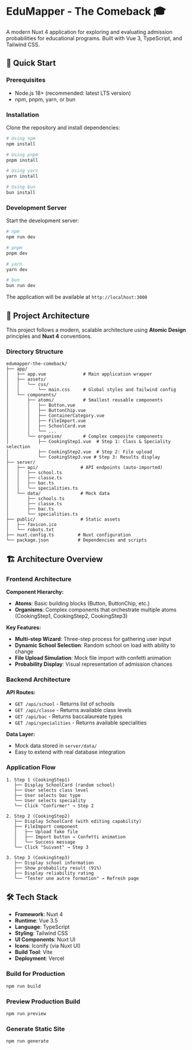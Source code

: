 # EduMapper - The Comeback 🎓

A modern Nuxt 4 application for exploring and evaluating admission probabilities for educational programs. Built with Vue 3, TypeScript, and Tailwind CSS.

## 🚀 Quick Start

### Prerequisites

- Node.js 18+ (recommended: latest LTS version)
- npm, pnpm, yarn, or bun

### Installation

Clone the repository and install dependencies:

```bash
# Using npm
npm install

# Using pnpm
pnpm install

# Using yarn
yarn install

# Using bun
bun install
```

### Development Server

Start the development server:

```bash
# npm
npm run dev

# pnpm
pnpm dev

# yarn
yarn dev

# bun
bun run dev
```

The application will be available at `http://localhost:3000`

## 📁 Project Architecture

This project follows a modern, scalable architecture using **Atomic Design** principles and **Nuxt 4** conventions.

### Directory Structure

```
edumapper-the-comeback/
├── app/
│   ├── app.vue              # Main application wrapper
│   ├── assets/
│   │   └── css/
│   │       └── main.css     # Global styles and Tailwind config
│   └── components/
│       ├── atoms/           # Smallest reusable components
│       │   ├── Button.vue
│       │   ├── ButtonChip.vue
│       │   ├── ContainerCategory.vue
│       │   ├── FileImport.vue
│       │   ├── SchoolCard.vue
│       │   └── ...
│       └── organism/        # Complex composite components
│           ├── CookingStep1.vue  # Step 1: Class & Speciality selection
│           ├── CookingStep2.vue  # Step 2: File upload
│           └── CookingStep3.vue # Step 3: Results display
├── server/
│   ├── api/                # API endpoints (auto-imported)
│   │   ├── school.ts
│   │   ├── classe.ts
│   │   ├── bac.ts
│   │   └── specialities.ts
│   └── data/               # Mock data
│       ├── schools.ts
│       ├── classe.ts
│       ├── bac.ts
│       └── specialities.ts
├── public/                 # Static assets
│   ├── favicon.ico
│   └── robots.txt
├── nuxt.config.ts         # Nuxt configuration
└── package.json           # Dependencies and scripts
```

## 🏗️ Architecture Overview

### Frontend Architecture

**Component Hierarchy:**

- **Atoms**: Basic building blocks (Button, ButtonChip, etc.)
- **Organisms**: Complex components that orchestrate multiple atoms (CookingStep1, CookingStep2, CookingStep3)

**Key Features:**

- **Multi-step Wizard**: Three-step process for gathering user input
- **Dynamic School Selection**: Random school on load with ability to change
- **File Upload Simulation**: Mock file import with confetti animation
- **Probability Display**: Visual representation of admission chances

### Backend Architecture

**API Routes:**

- `GET /api/school` - Returns list of schools
- `GET /api/classe` - Returns available class levels
- `GET /api/bac` - Returns baccalaureate types
- `GET /api/specialities` - Returns available specialities

**Data Layer:**

- Mock data stored in `server/data/`
- Easy to extend with real database integration

### Application Flow

```
1. Step 1 (CookingStep1)
   ├── Display SchoolCard (random school)
   ├── User selects class level
   ├── User selects bac type
   └── User selects speciality
   └── Click "Confirmer" → Step 2

2. Step 2 (CookingStep2)
   ├── Display SchoolCard (with editing capability)
   ├── FileImport component
   │   ├── Upload fake file
   │   ├── Import button → Confetti animation
   │   └── Success message
   └── Click "Suivant" → Step 3

3. Step 3 (CookingStep3)
   ├── Display school information
   ├── Show probability result (91%)
   ├── Display reliability rating
   └── "Tester une autre formation" → Refresh page
```

## 🛠️ Tech Stack

- **Framework**: Nuxt 4
- **Runtime**: Vue 3.5
- **Language**: TypeScript
- **Styling**: Tailwind CSS
- **UI Components**: Nuxt UI
- **Icons**: Iconify (via Nuxt UI)
- **Build Tool**: Vite
- **Deployment**: Vercel

### Build for Production

```bash
npm run build
```

### Preview Production Build

```bash
npm run preview
```

### Generate Static Site

```bash
npm run generate
```
